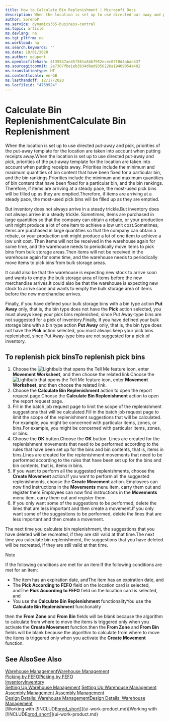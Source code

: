 ```yaml
---
title: How to Calculate Bin Replenishment | Microsoft Docs
description: When the location is set up to use directed put-away and pick, priorities of the put-away template for the location are taken into account when putting receipts away.
author: SorenGP
ms.service: dynamics365-business-central
ms.topic: article
ms.devlang: na
ms.tgt_pltfrm: na
ms.workload: na
ms.search.keywords: ''
ms.date: 10/01/2020
ms.author: edupont
ms.openlocfilehash: 4135547ae45f561a84b7952ecec07f8d4abad437
ms.sourcegitcommit: 2e7307fbe1eb3b34d0ad9356226a19409054a402
ms.translationtype: HT
ms.contentlocale: en-GB
ms.lasthandoff: 12/17/2020
ms.locfileid: "4759924"
---
```

# <a name="calculate-bin-replenishment"></a><span data-ttu-id="f3f9f-103">Calculate Bin Replenishment</span><span class="sxs-lookup"><span data-stu-id="f3f9f-103">Calculate Bin Replenishment</span></span>
<span data-ttu-id="f3f9f-104">When the location is set up to use directed put-away and pick, priorities of the put-away template for the location are taken into account when putting receipts away.</span><span class="sxs-lookup"><span data-stu-id="f3f9f-104">When the location is set up to use directed put-away and pick, priorities of the put-away template for the location are taken into account when putting receipts away.</span></span> <span data-ttu-id="f3f9f-105">Priorities include the minimum and maximum quantities of bin content that have been fixed for a particular bin, and the bin rankings.</span><span class="sxs-lookup"><span data-stu-id="f3f9f-105">Priorities include the minimum and maximum quantities of bin content that have been fixed for a particular bin, and the bin rankings.</span></span> <span data-ttu-id="f3f9f-106">Therefore, if items are arriving at a steady pace, the most-used pick bins will be filled up as they are emptied.</span><span class="sxs-lookup"><span data-stu-id="f3f9f-106">Therefore, if items are arriving at a steady pace, the most-used pick bins will be filled up as they are emptied.</span></span>  

<span data-ttu-id="f3f9f-107">But inventory does not always arrive in a steady trickle.</span><span class="sxs-lookup"><span data-stu-id="f3f9f-107">But inventory does not always arrive in a steady trickle.</span></span> <span data-ttu-id="f3f9f-108">Sometimes, items are purchased in large quantities so that the company can obtain a rebate, or your production unit might produce a lot of one item to achieve a low unit cost.</span><span class="sxs-lookup"><span data-stu-id="f3f9f-108">Sometimes, items are purchased in large quantities so that the company can obtain a rebate, or your production unit might produce a lot of one item to achieve a low unit cost.</span></span> <span data-ttu-id="f3f9f-109">Then items will not be received in the warehouse again for some time, and the warehouse needs to periodically move items to pick bins from bulk storage areas.</span><span class="sxs-lookup"><span data-stu-id="f3f9f-109">Then items will not be received in the warehouse again for some time, and the warehouse needs to periodically move items to pick bins from bulk storage areas.</span></span>  

<span data-ttu-id="f3f9f-110">It could also be that the warehouse is expecting new stock to arrive soon and wants to empty the bulk storage area of items before the new merchandise arrives.</span><span class="sxs-lookup"><span data-stu-id="f3f9f-110">It could also be that the warehouse is expecting new stock to arrive soon and wants to empty the bulk storage area of items before the new merchandise arrives.</span></span>  

<span data-ttu-id="f3f9f-111">Finally, if you have defined your bulk storage bins with a bin type action **Put Away** only, that is, the bin type does not have the **Pick** action selected, you must always keep your pick bins replenished, since Put Away-type bins are not suggested for a pick of inventory.</span><span class="sxs-lookup"><span data-stu-id="f3f9f-111">Finally, if you have defined your bulk storage bins with a bin type action **Put Away** only, that is, the bin type does not have the **Pick** action selected, you must always keep your pick bins replenished, since Put Away-type bins are not suggested for a pick of inventory.</span></span>  

## <a name="to-replenish-pick-bins"></a><span data-ttu-id="f3f9f-112">To replenish pick bins</span><span class="sxs-lookup"><span data-stu-id="f3f9f-112">To replenish pick bins</span></span>  
1.  <span data-ttu-id="f3f9f-113">Choose the ![Lightbulb that opens the Tell Me feature](media/ui-search/search_small.png "Tell me what you want to do") icon, enter **Movement Worksheet**, and then choose the related link.</span><span class="sxs-lookup"><span data-stu-id="f3f9f-113">Choose the ![Lightbulb that opens the Tell Me feature](media/ui-search/search_small.png "Tell me what you want to do") icon, enter **Movement Worksheet**, and then choose the related link.</span></span>  
2.  <span data-ttu-id="f3f9f-114">Choose the **Calculate Bin Replenishment** action to open the report request page.</span><span class="sxs-lookup"><span data-stu-id="f3f9f-114">Choose the **Calculate Bin Replenishment** action to open the report request page.</span></span>  
3.  <span data-ttu-id="f3f9f-115">Fill in the batch job request page to limit the scope of the replenishment suggestions that will be calculated.</span><span class="sxs-lookup"><span data-stu-id="f3f9f-115">Fill in the batch job request page to limit the scope of the replenishment suggestions that will be calculated.</span></span> <span data-ttu-id="f3f9f-116">For example, you might be concerned with particular items, zones, or bins.</span><span class="sxs-lookup"><span data-stu-id="f3f9f-116">For example, you might be concerned with particular items, zones, or bins.</span></span>  
4.  <span data-ttu-id="f3f9f-117">Choose the **OK** button.</span><span class="sxs-lookup"><span data-stu-id="f3f9f-117">Choose the **OK** button.</span></span> <span data-ttu-id="f3f9f-118">Lines are created for the replenishment movements that need to be performed according to the rules that have been set up for the bins and bin contents, that is, items in bins.</span><span class="sxs-lookup"><span data-stu-id="f3f9f-118">Lines are created for the replenishment movements that need to be performed according to the rules that have been set up for the bins and bin contents, that is, items in bins.</span></span>  
5.  <span data-ttu-id="f3f9f-119">If you want to perform all the suggested replenishments, choose the **Create Movement** action.</span><span class="sxs-lookup"><span data-stu-id="f3f9f-119">If you want to perform all the suggested replenishments, choose the **Create Movement** action.</span></span> <span data-ttu-id="f3f9f-120">Employees can now find instructions in the **Movements** menu item, carry them out and register them.</span><span class="sxs-lookup"><span data-stu-id="f3f9f-120">Employees can now find instructions in the **Movements** menu item, carry them out and register them.</span></span>  
6.  <span data-ttu-id="f3f9f-121">If you only want some of the suggestions to be performed, delete the lines that are less important and then create a movement.</span><span class="sxs-lookup"><span data-stu-id="f3f9f-121">If you only want some of the suggestions to be performed, delete the lines that are less important and then create a movement.</span></span>  

<span data-ttu-id="f3f9f-122">The next time you calculate bin replenishment, the suggestions that you have deleted will be recreated, if they are still valid at that time.</span><span class="sxs-lookup"><span data-stu-id="f3f9f-122">The next time you calculate bin replenishment, the suggestions that you have deleted will be recreated, if they are still valid at that time.</span></span>  

> [!NOTE]  
>  <span data-ttu-id="f3f9f-123">If the following conditions are met for an item:</span><span class="sxs-lookup"><span data-stu-id="f3f9f-123">If the following conditions are met for an item:</span></span>  
>   
>  -   <span data-ttu-id="f3f9f-124">The item has an expiration date, and</span><span class="sxs-lookup"><span data-stu-id="f3f9f-124">The item has an expiration date, and</span></span>  
> -   <span data-ttu-id="f3f9f-125">The **Pick According to FEFO** field on the location card is selected, and</span><span class="sxs-lookup"><span data-stu-id="f3f9f-125">The **Pick According to FEFO** field on the location card is selected, and</span></span>  
> -   <span data-ttu-id="f3f9f-126">You use the **Calculate Bin Replenishment** functionality</span><span class="sxs-lookup"><span data-stu-id="f3f9f-126">You use the **Calculate Bin Replenishment** functionality</span></span>  
>   
>  <span data-ttu-id="f3f9f-127">then the **From Zone** and **From Bin** fields will be blank because the algorithm to calculate from where to move the items is triggered only when you activate the **Create Movement** function.</span><span class="sxs-lookup"><span data-stu-id="f3f9f-127">then the **From Zone** and **From Bin** fields will be blank because the algorithm to calculate from where to move the items is triggered only when you activate the **Create Movement** function.</span></span>  

## <a name="see-also"></a><span data-ttu-id="f3f9f-128">See Also</span><span class="sxs-lookup"><span data-stu-id="f3f9f-128">See Also</span></span>  
[<span data-ttu-id="f3f9f-129">Warehouse Management</span><span class="sxs-lookup"><span data-stu-id="f3f9f-129">Warehouse Management</span></span>](warehouse-manage-warehouse.md)  
[<span data-ttu-id="f3f9f-130">Picking by FEFO</span><span class="sxs-lookup"><span data-stu-id="f3f9f-130">Picking by FEFO</span></span>](warehouse-picking-by-fefo.md)  
[<span data-ttu-id="f3f9f-131">Inventory</span><span class="sxs-lookup"><span data-stu-id="f3f9f-131">Inventory</span></span>](inventory-manage-inventory.md)  
<span data-ttu-id="f3f9f-132">[Setting Up Warehouse Management](warehouse-setup-warehouse.md)   </span><span class="sxs-lookup"><span data-stu-id="f3f9f-132">[Setting Up Warehouse Management](warehouse-setup-warehouse.md)   </span></span>  
<span data-ttu-id="f3f9f-133">[Assembly Management](assembly-assemble-items.md)  </span><span class="sxs-lookup"><span data-stu-id="f3f9f-133">[Assembly Management](assembly-assemble-items.md)  </span></span>  
[<span data-ttu-id="f3f9f-134">Design Details: Warehouse Management</span><span class="sxs-lookup"><span data-stu-id="f3f9f-134">Design Details: Warehouse Management</span></span>](design-details-warehouse-management.md)  
<span data-ttu-id="f3f9f-135">[Working with [!INCLUDE[prod_short](includes/prod_short.md)]](ui-work-product.md)</span><span class="sxs-lookup"><span data-stu-id="f3f9f-135">[Working with [!INCLUDE[prod_short](includes/prod_short.md)]](ui-work-product.md)</span></span>
